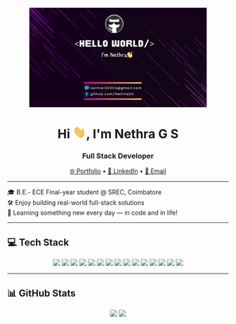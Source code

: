 <p align="center">
  <img src="https://github.com/NethraGS/NethraGS/blob/main/Github_Banner.jpg" alt="banner" width="80%" />
</p>

<h1 align="center">
  Hi <img src="https://raw.githubusercontent.com/fatiiates/fatiiates/main/wave.gif" width="30px" />, I'm Nethra G S
</h1>

<h3 align="center">Full Stack Developer</h3>

<p align="center">
  <a href="https://nethra-pf.netlify.app/" target="_blank">🌐 Portfolio</a> •
  <a href="https://www.linkedin.com/in/nethra-g-s-49aaa024b/" target="_blank">💼 LinkedIn</a> •
  <a href="mailto:nethra120304@gmail.com">📧 Email</a>
</p>

---

🎓 B.E.- ECE Final-year student @ SREC, Coimbatore  
🛠️ Enjoy building real-world full-stack solutions  
🌱 Learning something new every day — in code and in life!

---

## 💻 Tech Stack

<p align="center">
  <!-- Languages -->
  <img src="https://img.shields.io/badge/Java-ED8B00?style=for-the-badge&logo=java&logoColor=white"/>
  <img src="https://img.shields.io/badge/C-00599C?style=for-the-badge&logo=c&logoColor=white"/>
  <img src="https://img.shields.io/badge/C++-004482?style=for-the-badge&logo=cplusplus&logoColor=white"/>
  <img src="https://img.shields.io/badge/Python-3776AB?style=for-the-badge&logo=python&logoColor=white"/>
  
  <!-- Web -->
  <img src="https://img.shields.io/badge/HTML5-E34F26?style=for-the-badge&logo=html5&logoColor=white"/>
  <img src="https://img.shields.io/badge/CSS3-1572B6?style=for-the-badge&logo=css3&logoColor=white"/>
  <img src="https://img.shields.io/badge/JavaScript-F7DF1E?style=for-the-badge&logo=javascript&logoColor=black"/>
  <img src="https://img.shields.io/badge/REST%20API-000000?style=for-the-badge&logo=api&logoColor=white"/>

  <!-- Frameworks -->
  <img src="https://img.shields.io/badge/Angular-DD0031?style=for-the-badge&logo=angular&logoColor=white"/>
  <img src="https://img.shields.io/badge/Spring Boot-6DB33F?style=for-the-badge&logo=spring-boot&logoColor=white"/>
  <img src="https://img.shields.io/badge/Spring%20Data%20JPA-6DB33F?style=for-the-badge&logo=spring&logoColor=white"/>

  <!-- Databases -->
  <img src="https://img.shields.io/badge/PostgreSQL-336791?style=for-the-badge&logo=postgresql&logoColor=white"/>
  <img src="https://img.shields.io/badge/MySQL-4479A1?style=for-the-badge&logo=mysql&logoColor=white"/>

  <!-- Cloud -->
  <img src="https://img.shields.io/badge/AWS-232F3E?style=for-the-badge&logo=amazon-aws&logoColor=white"/>
  <img src="https://img.shields.io/badge/Azure-0078D4?style=for-the-badge&logo=microsoft-azure&logoColor=white"/>
</p>

---

## 📊 GitHub Stats

<p align="center">
  <img src="https://github-readme-stats.vercel.app/api?username=NethraGS&show_icons=true&theme=react&hide_border=true" />
  <img src="https://github-readme-streak-stats.herokuapp.com/?user=NethraGS&theme=react&hide_border=true" />
</p>
